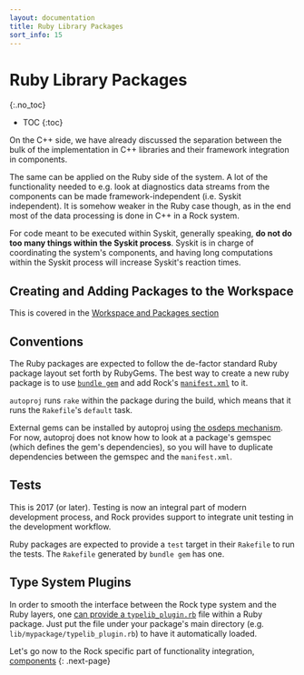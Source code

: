 ```yaml
---
layout: documentation
title: Ruby Library Packages
sort_info: 15
---
```


# Ruby Library Packages
{:.no_toc}

- TOC
{:toc}

On the C++ side, we have already discussed the separation between the bulk of
the implementation in C++ libraries and their framework integration in
components.

The same can be applied on the Ruby side of the system. A lot of the
functionality needed to e.g. look at diagnostics data streams from the
components can be made framework-independent (i.e. Syskit independent). It is
somehow weaker in the Ruby case though, as in the end most of the data
processing is done in C++ in a Rock system.

For code meant to be executed within Syskit, generally speaking, **do not do
too many things within the Syskit process**. Syskit is in charge of
coordinating the system's components, and having long computations within the
Syskit process will increase Syskit's reaction times.

## Creating and Adding Packages to the Workspace

This is covered in the [Workspace and Packages section](../workspace/add_packages.html)

## Conventions

The Ruby packages are expected to follow the de-factor standard Ruby package
layout set forth by RubyGems. The best way to create a new ruby package is to
use [`bundle gem`](https://bundler.io/v1.15/guides/creating_gem.html) and add
Rock's [`manifest.xml`](../workspace/add_packages.html) to it.

`autoproj` runs `rake` within the package during the build, which means that
it runs the `Rakefile`'s `default` task.

External gems can be installed by autoproj using [the osdeps
mechanism](../workspace/os_dependencies.html). For now, autoproj does not know
how to look at a package's gemspec (which defines the gem's dependencies), so
you will have to duplicate dependencies between the gemspec and the
`manifest.xml`.

## Tests

This is 2017 (or later). Testing is now an integral part of modern development
process, and Rock provides support to integrate unit testing in the development
workflow.

Ruby packages are expected to provide a `test` target in their `Rakefile` to run
the tests. The `Rakefile` generated by `bundle gem` has one.

## Type System Plugins

In order to smooth the interface between the Rock type system and the Ruby
layers, one [can provide a
`typelib_plugin.rb`](../type_system/types_in_ruby.html) file within a Ruby
package. Just put the file under your package's main directory (e.g.
`lib/mypackage/typelib_plugin.rb`) to have it automatically loaded.

Let's go now to the Rock specific part of functionality integration, [components](components.html)
{: .next-page}
